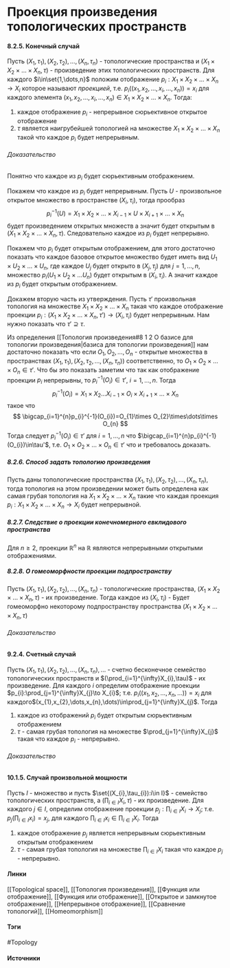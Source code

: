 # Проекция произведения топологических пространств
#### 8.2.5. Конечный случай
Пусть $(X_{1},\tau_{1}),(X_{2},\tau_{2}),\dots,(X_{n},\tau_{n})$ - топологические пространства и $(X_{1}\times X_{2}\times\dots\times X_{n},\tau)$ - произведение этих топологических пространств.
Для каждого $i\in\set{1,\dots,n}$ положим отображение $p_{i}:X_{1}\times X_{2}\times\dots\times X_{n}\to X_{i}$ которое называют *проекцией*, т.е. $p_{i}((x_{1},x_{2},\dots,x_{i},\dots,x_{n}))=x_{i}$ для каждого элемента $(x_{1},x_{2},\dots,x_{i},\dots,x_{n})\in X_{1}\times X_{2}\times\dots\times X_{n}$. 
Тогда:
1. каждое отображение $p_{i}$ - непрерывное сюрьективное открытое отображение
2. $\tau$ является наигрубейшей топологией на множестве $X_{1}\times X_{2}\times\dots\times X_{n}$ такой что каждое $p_{i}$ будет непрерывным.

###### Доказательство
Понятно что каждое из $p_{i}$ будет сюрьективным отображением. 

Покажем что каждое из $p_{i}$ будет непрерывным. Пусть $U$ - произвольное открытое множество в пространстве $(X_{i},\tau_{i})$, тогда прообраз
$$
p_{i}^{-1}(U)=X_{1}\times X_{2}\times\dots\times X_{i-1}\times U\times X_{i+1}\times\dots\times X_{n}
$$
будет произведением открытых множеств а значит будет открытым в $(X_{1}\times X_{2}\times\dots\times X_{n},\tau)$. Следовательно каждое из $p_{i}$ будет непрерывно.

Покажем что $p_{i}$ будет открытым отображением, для этого достаточно показать что каждое базовое открытое множество будет иметь вид $U_{1}\times U_{2}\times\dots\times U_{n}$, где каждое $U_{j}$ будет открыто в $(X_{j},\tau_{j})$ для $j=1,\dots,n$, множество $p_{i}(U_{1}\times U_{2}\times\dots U_{n})$ будет открытым в $(X_{i},\tau_{i})$. А значит каждое из $p_{i}$ будет открытым отображением. 

Докажем вторую часть из утверждения. Пусть $\tau'$ произвольная топология на множестве $X_{1}\times X_{2}\times\dots\times X_{n}$ такая что каждое отображение проекции $p_{i}:(X_{1}\times X_{2}\times\dots\times X_{n},\tau')\to(X_{i},\tau_{i})$ будет непрерывным. Нам нужно показать что $\tau'\supseteq\tau$.

Из определения [[Топология произведения#8 1 2 О базисе для топологии произведения|базиса для топологии произведения]] нам достаточно показать что если $O_{1},O_{2},\dots,O_{n}$ - открытые множества в пространствах $(X_{1},\tau_{1}),(X_{2},\tau_{2},\dots,(X_{n},\tau_{n}))$ соответственно, то $O_{1}\times O_{2}\times\dots\times O_{n}\in\tau'$. Что бы это показать заметим что так как отображение проекции $p_{i}$ непрерывны, то $p_{i}^{-1}(O_{i})\in\tau'$, $i=1,\dots,n$. Тогда
$$
p_{i}^{-1}(O_{i})=X_{1}\times X_{2}\dots X_{i-1}\times O_{i}\times X_{i+1}\times\dots\times X_{n}
$$
такое что
$$
\bigcap_{i=1}^{n}p_{i}^{-1}(O_{i})=O_{1}\times O_{2}\times\dots\times O_{n}
$$
Тогда следует $p_{i}^{-1}(O_{i})\in\tau'$ для $i=1,\dots,n$ что $\bigcap_{i=1}^{n}p_{i}^{-1}(O_{i})\in\tau'$, т.е. $O_{1}\times O_{2}\times\dots\times O_{n}\in\tau'$ что и требовалось доказать.
##### 8.2.6. Способ задать топологию произведения
Пусть даны топологические пространства $(X_{1},\tau_{1}),(X_{2},\tau_{2}),\dots,(X_{n},\tau_{n})$, тогда топология на этом произведении может быть определена как самая грубая топология на $X_{1}\times X_{2}\times\dots\times X_{n}$ такие что каждая проекция $p_{i}:X_{1}\times X_{2}\times\dots\times X_{n}\to X_{i}$ будет непрерывной.
##### 8.2.7. Следствие о проекции конечномерного евклидового пространства
Для $n\ge2$, проекции $\mathbb{R}^{n}$ на $\mathbb{R}$ являются непрерывными открытыми отображениями.
##### 8.2.8. О гомеоморфности проекции подпространству
Пусть $(X_{1},\tau_{1}),(X_{2},\tau_{2}),\dots,(X_{n},\tau_{n})$ - топологические пространства, $(X_{1}\times X_{2}\times\dots\times X_{n},\tau)$ - их произведение. Тогда каждое из $(X_{i},\tau_{i})$ - Будет гомеоморфно некоторому подпространству пространства $(X_{1}\times X_{2}\times\dots\times X_{n},\tau)$
###### Доказательство
#### 9.2.4. Счетный случай
Пусть $(X_{1},\tau_{1}),(X_{2},\tau_{2}),\dots,(X_{n},\tau_{n}),\dots$ - счетно бесконечное семейство топологических пространств и $(\prod_{i=1}^{\infty}X_{i},\tau)$ - их произведение. Для каждого $i$ определим отображение проекции $p_{i}:\prod_{j=1}^{\infty}X_{j}\to X_{i}$; т.е. $p_{i}((x_{1},x_{2},\dots,x_{n},\dots))=x_{i}$ для каждого$(x_{1},x_{2},\dots,x_{n},\dots)\in\prod_{j=1}^{\infty}X_{j}$. Тогда 
1. каждое из отображений $p_{i}$ будет открытым сюрьективным отображением
2. $\tau$ - самая грубая топология на множестве $\prod_{j=1}^{\infty}X_{j}$ такая что каждое $p_{i}$ - непрерывно.

###### Доказательство

#### 10.1.5. Случай произвольной мощности
Пусть $I$ - множество и пусть $\set{(X_{i},\tau_{i}):i\in I}$ - семейство топологических пространств, а $(\prod_{i\in I}X_{i},\tau)$ - их произведение. Для каждого $j\in I$, определим отображение проекции $p_{j}:\prod_{i\in I}X_{i}\to X_{j}$; т.е. $p_{j}\left(\prod_{i\in I}x_{i}\right)=x_{j}$, для каждого $\prod_{i\in I}x_{i}\in\prod_{i\in I}X_{i}$. Тогда
1. каждое отображение $p_{j}$ является непрерывным сюрьективным открытым отображением
2. $\tau$ - самая грубая топология на множестве $\prod_{i\in I}X_{i}$ такая что каждое $p_{j}$ - непрерывно.
#### Линки
 [[Topological space]],
 [[Топология произведения]],
 [[Функция или отображение]],
 [[Функция или отображение]],
 [[Открытое и замкнутое отображение]],
 [[Непрерывное отображение]],
 [[Сравнение топологий]],
 [[Homeomorphism]]

#### Тэги
 #Topology 
#### Источники
